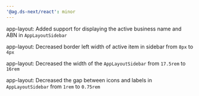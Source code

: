 ```yaml
---
'@ag.ds-next/react': minor
---
```


app-layout: Added support for displaying the active business name and ABN in `AppLayoutSidebar`

app-layout: Decreased border left width of active item in sidebar from `8px` to `4px`

app-layout: Decreased the width of the `AppLayoutSidebar` from `17.5rem` to `16rem`

app-layout: Decreased the gap between icons and labels in `AppLayoutSidebar` from `1rem` to `0.75rem`
